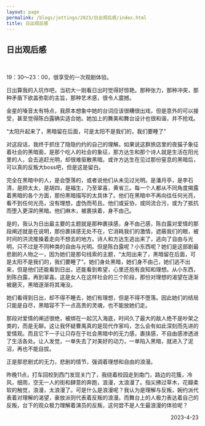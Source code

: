```yaml
---
layout: page
permalink: /blogs/jottings/2023/日出观后感/index.html
title: 日出观后感
---
```


## 日出观后感
<br>

19：30～23：00，很享受的一次观剧体验。

日出算我的入坑作吧，当初大一刚看日出时觉得好惊艳。那种张力，那种冲突，那种矛盾下欲盖弥彰的主旨，那种艺术感，很令人震撼。

金星的嗓音太有特点，我原本想象中她的台词应该很糟很出戏，但是意外的可以接受，甚至觉得陈白露确实适合她。她加上的舞美和舞台设计也很和谐，并不抢戏。

“太阳升起来了，黑暗留在后面，可是太阳不是我们的，我们要睡了”

对这段话，我终于抓住了隐隐约约的自己的理解。如果说这群旅店里的夜猫子象征着社会的黑暗面，是那个吃人的社会的象征，那方达生和那个诗人就是生活在阳光里的人，会去追赶光明，却很难驱散黑暗。或许方达生在见过那份窒息的黑暗后，可以真的反叛大boss吧，但是这是留白。

完全在黑暗中的人，是会堕落的，或者说他们从未见过光明。是潘月亭，是李石清，是顾太太，是胡四，是福生，乃至翠喜，黄省三。每一个人都从不同角度揭露着黑暗的各个方面，那份黑暗描写的太具体了。他们在黑暗中不再向往任何光亮，看不到任何光亮，没有理想，虚伪而苟且。他们或妥协，或同流合污，或为了抵抗而堕入更深的黑暗。他们麻木，被裹挟着，身不由己。

是的，我认为日出最主要的主题就是那种裹挟感，身不由己感，陈白露对爱情的那段阐述就是在说明，那份裹挟感无处不在，它消耗我们的激情，遮蔽我们的眼，被时间的洪流推搡着走向不想去的地方。诗人和方达生逃出来了，逃向了自由与光明，只不过是不同种类的自由与光明。但是陈白露呢？小东西呢？她们是这部剧最悲剧的人物之一，因为她们是那句线索的主题，“太阳出来了，黑暗留在后面，可是太阳不是我们的，我们要睡了”。她们身处黑暗，她们身不由己，她们逃不出来，但是他们还能看到日出，还能看到希望，心里还抱有良知和理想。从小东西，到陈白露，再到翠喜。这是女人在这样社会的三个阶段，那份对理想的渴望在逐渐被磨灭，黑暗逐渐将其淹没。

她们看得到日出，却不得不睡去，她们有理想，但是不得不堕落。因此她们的结局只能是自尽，黑暗容不下一点高贵的灵魂，也不能放她们走。

那段对爱情的阐述很绝，被绑在一起沉入海底，时间久了最大的敌人绝不是吵架之类的，而是无聊。这让我怀疑曹禺真的是现代作家吗，怎么会有如此深刻而先进的爱情观。而且它下一子让只存在于社会黑暗中的无力感，裹挟感，不自由感渗透进了生活各处。让人发觉，一单失去了对美好的动力，一单陷入黑暗，就进入了泥沼，再也不能自拔。

正是那悲剧式的无力，悲剧的情节，强调着理想和自由的浪漫。

昨晚11点，打车回校到西门发现关门了，我绕着校园走到南门，路边的花簇，冷风，细雨，空无一人的街和肆意的奔跑，浪漫，太浪漫了。指尖拂过草木，花瓣柔软的触觉，浪漫，太浪漫了。可是什么是浪漫呢？我认为是理解与反叛，婉约派代表着对理解的渴望，豪放派则代表着反叛的浪漫。而舞台上的人极力表达着自己的反叛，台下的观众极力理解着演员的反叛，这何尝不是人生最浪漫的体验呢？

<p align="right">2023-4-23</p>
